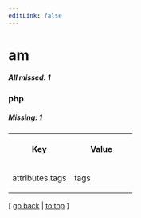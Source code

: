 ```yaml
---
editLink: false
---
```


# am

##### All missed: 1


### php

##### Missing: 1

<table width="100%">
<tr><th width="50%">

Key

</th><th width="50%">

Value

</th></tr>
<tr><td width="50%">

attributes.tags

</td><td width="50%">

tags

</td></tr>
</table>

[ [go back](../status.md) | [to top](#) ]

